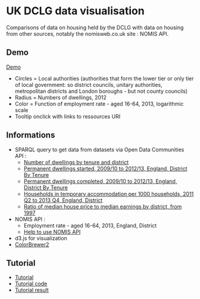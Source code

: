 # UK DCLG data visualisation

Comparisons of data on housing held by the DCLG with data on housing from other sources, notably the nomisweb.co.uk site : NOMIS API.

## Demo

[Demo](http://jsfiddle.net/nicolasterpolilli/up4vW/10/embedded/result/)

* Circles = Local authorities (authorities that form the lower tier or only tier of local government: so district councils, unitary authorities, metropolitan districts and London boroughs - but not county councils)
* Radius = Numbers of dwellings, 2012
* Color = Function of employment rate - aged 16-64, 2013, logarithmic scale
* Tooltip onclick with links to ressources URI

## Informations

* SPARQL query to get data from datasets via Open Data Communities API :
    * [Number of dwellings by tenure and district](http://opendatacommunities.org/data/housing-market/dwelling-stock/tenure)
    * [Permanent dwellings started, 2009/10 to 2012/13, England, District By Tenure](http://opendatacommunities.org/data/house-building/starts/tenure)
    * [Permanent dwellings completed, 2009/10 to 2012/13, England, District By Tenure](http://opendatacommunities.org/data/house-building/completions/tenure)
    * [Households in temporary accommodation per 1000 households, 2011 Q2 to 2013 Q4, England, District](http://opendatacommunities.org/data/homelessness/households-accommodated-per-1000/temporary-housing-types)
    * [Ratio of median house price to median earnings by district, from 1997](http://opendatacommunities.org/data/housing-market/ratio/house-prices-ratio/med-house-price-to-earnings)
* NOMIS API :
    * Employment rate - aged 16-64, 2013, England, District
    * [Help to use NOMIS API](https://github.com/the-frey/odc_nomis)
* d3.js for visualization
* [ColorBrewer2](http://colorbrewer2.org)

## Tutorial

* [Tutorial](https://github.com/NTerpo/DCLG_data_visualization/blob/master/tutorial.md)
* [Tutorial code](https://github.com/NTerpo/DCLG_data_visualization/blob/master/tutorial.html)
* [Tutorial result](http://jsfiddle.net/nicolasterpolilli/7ed26/5/embedded/result/)